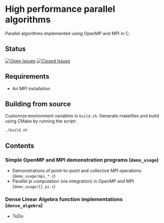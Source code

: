 # High performance parallel algorithms

Parallel algorithms implemented using OpenMP and MPI in C.

## Status
[![Open Issues](https://img.shields.io/github/issues-raw/apallath/parallel_algos)](https://github.com/apallath/parallel_algos/issues)
[![Closed Issues](https://img.shields.io/github/issues-closed-raw/apallath/parallel_algos)](https://github.com/apallath/parallel_algos/issues)

## Requirements
- An MPI installation

## Building from source
Customize environment variables in `build.sh`. Generate makefiles and build using CMake by running the script:

```sh
./build.sh
```

## Contents

### Simple OpenMP and MPI demonstration programs (`demo_usage`)
- Demonstrations of point-to-point and collective MPI operations (`demo_usage/mpi_*.c`)
- Parallel pi computation (via integration) in OpenMP and MPI (`demo_usage/{}_pi.c`)

### Dense Linear Algebra function implementations (`dense_algebra`)
- ToDo
